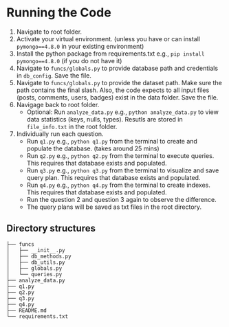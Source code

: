 # Running the Code

1. Navigate to root folder.
2. Activate your virtual environment. (unless you have or can install `pymongo==4.8.0` in your existing environment)
3. Install the python package from requirements.txt e.g., `pip install pymongo==4.8.0` (if you do not have it)
4. Navigate to `funcs/globals.py` to provide database path and credentials in `db_config`. Save the file.
5. Navigate to `funcs/globals.py` to provide the dataset path. Make sure the path contains the final slash. Also, the code expects to all input files (posts, comments, users, badges) exist in the data folder. Save the file.
6. Navigage back to root folder.
    - Optional:  Run `analyze_data.py` e.g., `python analyze_data.py` to view data statistics (keys, nulls, types). Resutls are stored in `file_info.txt` in the root folder. 
7. Individually run each question.
    - Run `q1.py` e.g., `python q1.py` from the terminal to create and populate the database. (takes around 25 mins)
    - Run `q2.py` e.g., `python q2.py` from the terminal to execute queries. This requires that database exists and populated.
    - Run `q3.py` e.g., `python q3.py` from the terminal to visualize and save query plan. This requires that database exists and populated.
    - Run `q4.py` e.g., `python q4.py` from the terminal to create indexes. This requires that database exists and populated. 
    - Run the question 2 and question 3 again to observe the difference. 
    - The query plans will be saved as txt files in the root directory.

## Directory structures
    ├── funcs
    │   ├── __init__.py
	│   ├── db_methods.py
    │   ├── db_utils.py
	│   ├── globals.py
	│   └── queries.py
    ├── analyze_data.py
    ├── q1.py
    ├── q2.py
    ├── q3.py
    ├── q4.py
    ├── README.md
    └── requirements.txt